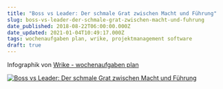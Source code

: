 ```yaml
---
title: "Boss vs Leader: Der schmale Grat zwischen Macht und Führung"
slug: boss-vs-leader-der-schmale-grat-zwischen-macht-und-fuhrung
date_published: 2018-08-22T06:00:00.000Z
date_updated: 2021-01-04T10:49:17.000Z
tags: wochenaufgaben plan, wrike, projektmanagement software
draft: true
---
```


Infographik von [Wrike - wochenaufgaben plan](https://www.wrike.com/de/)

[![Boss vs Leader: Der schmale Grat zwischen Macht und Führung](https://d3tvpxjako9ywy.cloudfront.net/blog/content/uploads/2015/06/Infographic-Compare-Boss-vs.-Leader_DE-01.jpg)](https://www.wrike.com/de/blog/boss-vs-leader-der-schmale-grat-zwischen-macht-und-fuehrung/)
